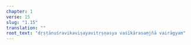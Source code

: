 ```yaml
---
chapter: 1
verse: 15
slug: "1.15"
translation: ""
root_text: "dṛṣṭānuśravikaviṣayavitṛṣṇasya vaśīkārasaṃjñā vairāgyam"
---
```


